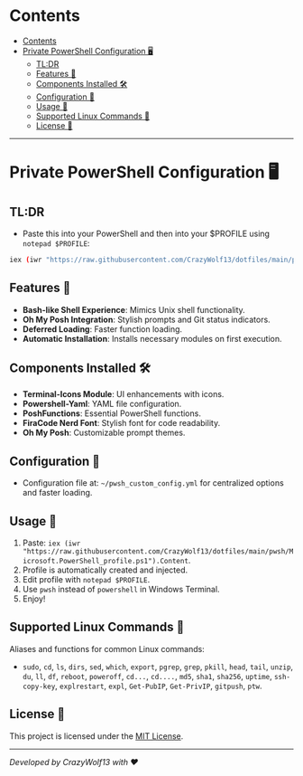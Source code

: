 # Contents
- [Contents](#contents)
- [Private PowerShell Configuration 🖥️](#private-powershell-configuration-️)
  - [TL:DR](#tldr)
  - [Features 🌟](#features-)
  - [Components Installed 🛠️](#components-installed-️)
  - [Configuration 📁](#configuration-)
  - [Usage 🚀](#usage-)
  - [Supported Linux Commands 🐧](#supported-linux-commands-)
  - [License 📜](#license-)


----

# Private PowerShell Configuration 🖥️

## TL:DR
- Paste this into your PowerShell and then into your $PROFILE using `notepad $PROFILE`:
```bash
iex (iwr "https://raw.githubusercontent.com/CrazyWolf13/dotfiles/main/pwsh/Microsoft.PowerShell_profile.ps1").Content
```

## Features 🌟
- **Bash-like Shell Experience**: Mimics Unix shell functionality.
- **Oh My Posh Integration**: Stylish prompts and Git status indicators.
- **Deferred Loading**: Faster function loading.
- **Automatic Installation**: Installs necessary modules on first execution.

## Components Installed 🛠️
- **Terminal-Icons Module**: UI enhancements with icons.
- **Powershell-Yaml**: YAML file configuration.
- **PoshFunctions**: Essential PowerShell functions.
- **FiraCode Nerd Font**: Stylish font for code readability.
- **Oh My Posh**: Customizable prompt themes.

## Configuration 📁
- Configuration file at: `~/pwsh_custom_config.yml` for centralized options and faster loading.

## Usage 🚀
1. Paste: `iex (iwr "https://raw.githubusercontent.com/CrazyWolf13/dotfiles/main/pwsh/Microsoft.PowerShell_profile.ps1").Content`.
2. Profile is automatically created and injected.
3. Edit profile with `notepad $PROFILE`.
4. Use `pwsh` instead of `powershell` in Windows Terminal.
5. Enjoy!

## Supported Linux Commands 🐧
Aliases and functions for common Linux commands:

- `sudo`, `cd`, `ls`, `dirs`, `sed`, `which`, `export`, `pgrep`, `grep`, `pkill`, `head`, `tail`, `unzip`, `du`, `ll`, `df`, `reboot`, `poweroff`, `cd...`, `cd....`, `md5`, `sha1`, `sha256`, `uptime`, `ssh-copy-key`, `explrestart`, `expl`, `Get-PubIP`, `Get-PrivIP`, `gitpush`, `ptw`.

## License 📜
This project is licensed under the [MIT License](LICENSE).

---

*Developed by CrazyWolf13 with ❤️*
